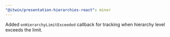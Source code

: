 ```yaml
---
"@itwin/presentation-hierarchies-react": minor
---
```


Added `onHierarchyLimitExceeded` callback for tracking when hierarchy level exceeds the limit.
